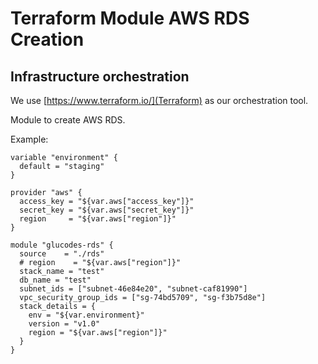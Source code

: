 # Terraform Module AWS RDS Creation
## Infrastructure orchestration

We use [https://www.terraform.io/](Terraform) as our orchestration tool.

Module to create AWS RDS.

Example:

```
variable "environment" {
  default = "staging"
}

provider "aws" {
  access_key = "${var.aws["access_key"]}"
  secret_key = "${var.aws["secret_key"]}"
  region     = "${var.aws["region"]}"
}

module "glucodes-rds" {
  source    = "./rds"
  # region    = "${var.aws["region"]}"
  stack_name = "test"
  db_name = "test"
  subnet_ids = ["subnet-46e84e20", "subnet-caf81990"]
  vpc_security_group_ids = ["sg-74bd5709", "sg-f3b75d8e"]
  stack_details = {
    env = "${var.environment}"
    version = "v1.0"
    region = "${var.aws["region"]}"
  }
}

```
